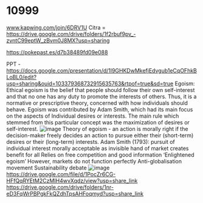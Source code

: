 # 10999
www.kapwing.com/join/6DRV1U
Citra = https://drive.google.com/drive/folders/1f2rbuf9pv_-zvntC99eptW_zBvm0J8MX?usp=sharing

https://pokepast.es/d7b38489fd09e088

PPT - https://docs.google.com/presentation/d/1l9GHKDwMkefjEdvgub1eCqOFhkBLoBL0/edit?usp=sharing&ouid=103379368732915635763&rtpof=true&sd=true
Egoism:
Ethical egoism is the belief that people should follow their own self-interest and that no one has any duty to promote the interests of others. Thus, it is a normative or prescriptive theory, concerned with how individuals should behave. Egoism was contributed by Adam Smith, which had its main focus on the aspects of Individual desires or interests. The main rule which stemmed from this particular concept was the maximization of desires or self-interest. 
![image](https://user-images.githubusercontent.com/87496326/196690824-0337cdb4-8692-40d6-a333-fa7b3907f5ad.png)
Theory of egoism - an action is morally right if the decision-maker freely decides an action to pursue either their (short-term) desires or their (long-term) interests.
Adam Smith (1793): pursuit of individual interest morally acceptable as invisible hand of market creates benefit for all
Relies on free competition and good information
‘Enlightened egoism’
However, markets do not function perfectly
Anti-globalisation movement
Sustainability debate
![image](https://user-images.githubusercontent.com/87496326/196692863-d1d8cee4-b1bf-4236-b05c-699ccc6cae5c.png)
https://drive.google.com/file/d/1PocZr6CG-HFfQqRYEtM2CzMIH4wvXqdz/view?usp=share_link
https://drive.google.com/drive/folders/1nr-eD3FqWrPBPgkFkQZdhTpsAHFoqmyd?usp=share_link

